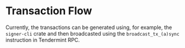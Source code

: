 # Transaction Flow

Currently, the transactions can be generated using, for example, the `signer-cli` crate and then broadcasted using the `broadcast_tx_(a)sync` instruction in Tendermint RPC.

